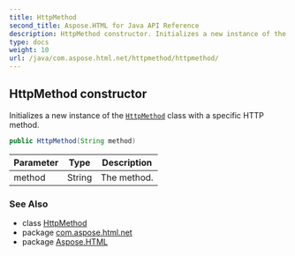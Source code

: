 ```yaml
---
title: HttpMethod
second_title: Aspose.HTML for Java API Reference
description: HttpMethod constructor. Initializes a new instance of the HttpMethod class with a specific HTTP method
type: docs
weight: 10
url: /java/com.aspose.html.net/httpmethod/httpmethod/
---
```

## HttpMethod constructor

Initializes a new instance of the [`HttpMethod`](../) class with a specific HTTP method.

```java
public HttpMethod(String method)
```

| Parameter | Type | Description |
| --- | --- | --- |
| method | String | The method. |

### See Also

* class [HttpMethod](../)
* package [com.aspose.html.net](../../httpmethod/)
* package [Aspose.HTML](../../../)
